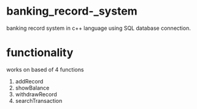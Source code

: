 # banking_record-_system
banking record system in c++ language using SQL database connection.

# functionality
works on based of 4 functions
1. addRecord
2. showBalance
3. withdrawRecord
4. searchTransaction


